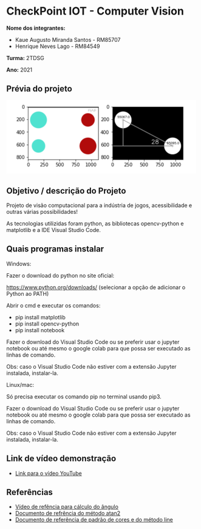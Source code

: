 # CheckPoint IOT - Computer Vision

**Nome dos integrantes:**
* Kaue Augusto Miranda Santos - RM85707
* Henrique Neves Lago - RM84549

**Turma:**
2TDSG

**Ano:**
2021

## Prévia do projeto
<img src="/Img_CV_IoTCheck.png" width="500">

## Objetivo / descrição do Projeto
Projeto de visão computacional para a indústria de jogos, acessibilidade e outras várias possibilidades!

As tecnologias utilizidas foram python, as bibliotecas opencv-python e matplotlib e a IDE Visual Studio Code.

## Quais programas instalar
Windows:

  Fazer o download do python no site oficial:
  
  https://www.python.org/downloads/ (selecionar a opção de adicionar o Python ao PATH)
  
  Abrir o cmd e executar os comandos:
  
   * pip install matplotlib
   * pip install opencv-python
   * pip install notebook
    
  Fazer o download do Visual Studio Code ou se preferir usar o jupyter notebook ou até mesmo o google colab para que possa ser executado as linhas de comando.
  
  Obs: caso o Visual Studio Code não estiver com a extensão Jupyter instalada, instalar-la.

Linux/mac:

  Só precisa executar os comando pip no terminal usando pip3.
  
  Fazer o download do Visual Studio Code ou se preferir usar o jupyter notebook ou até mesmo o google colab para que possa ser executado as linhas de comando.
  
  Obs: caso o Visual Studio Code não estiver com a extensão Jupyter instalada, instalar-la.
  
## Link de vídeo demonstração
* [Link para o vídeo YouTube](https://www.youtube.com/watch?v=h3gB5A_RhCY&ab_channel=HenriqueNeves)

## Referências
* [Vídeo de refência para cálculo do ângulo](https://www.youtube.com/watch?v=zK2PsziBVhA&t=5s&ab_channel=Murtaza%27sWorkshop-RoboticsandAI)
* [Documento de refrência do método atan2](https://www.w3schools.com/python/ref_math_atan2.asp)
* [Documento de referência de padrão de cores e do método line](https://ichi.pro/pt/opencv-guia-completo-para-iniciantes-para-dominar-os-fundamentos-da-visao-computacional-com-codigo-81487622211577)




